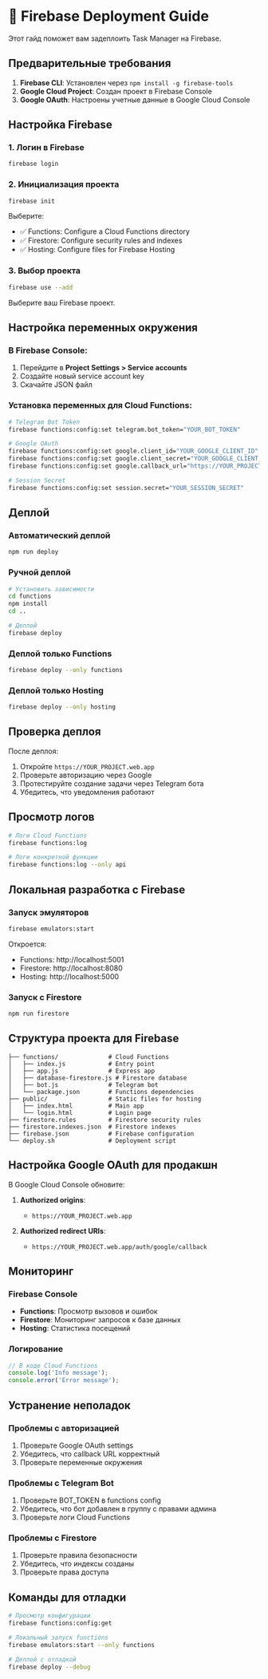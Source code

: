 # 🚀 Firebase Deployment Guide

Этот гайд поможет вам задеплоить Task Manager на Firebase.

## Предварительные требования

1. **Firebase CLI**: Установлен через `npm install -g firebase-tools`
2. **Google Cloud Project**: Создан проект в Firebase Console
3. **Google OAuth**: Настроены учетные данные в Google Cloud Console

## Настройка Firebase

### 1. Логин в Firebase

```bash
firebase login
```

### 2. Инициализация проекта

```bash
firebase init
```

Выберите:
- ✅ Functions: Configure a Cloud Functions directory
- ✅ Firestore: Configure security rules and indexes  
- ✅ Hosting: Configure files for Firebase Hosting

### 3. Выбор проекта

```bash
firebase use --add
```

Выберите ваш Firebase проект.

## Настройка переменных окружения

### В Firebase Console:

1. Перейдите в **Project Settings > Service accounts**
2. Создайте новый service account key
3. Скачайте JSON файл

### Установка переменных для Cloud Functions:

```bash
# Telegram Bot Token
firebase functions:config:set telegram.bot_token="YOUR_BOT_TOKEN"

# Google OAuth
firebase functions:config:set google.client_id="YOUR_GOOGLE_CLIENT_ID"
firebase functions:config:set google.client_secret="YOUR_GOOGLE_CLIENT_SECRET"
firebase functions:config:set google.callback_url="https://YOUR_PROJECT.web.app/auth/google/callback"

# Session Secret
firebase functions:config:set session.secret="YOUR_SESSION_SECRET"
```

## Деплой

### Автоматический деплой

```bash
npm run deploy
```

### Ручной деплой

```bash
# Установить зависимости
cd functions
npm install
cd ..

# Деплой
firebase deploy
```

### Деплой только Functions

```bash
firebase deploy --only functions
```

### Деплой только Hosting

```bash
firebase deploy --only hosting
```

## Проверка деплоя

После деплоя:

1. Откройте `https://YOUR_PROJECT.web.app`
2. Проверьте авторизацию через Google
3. Протестируйте создание задачи через Telegram бота
4. Убедитесь, что уведомления работают

## Просмотр логов

```bash
# Логи Cloud Functions
firebase functions:log

# Логи конкретной функции
firebase functions:log --only api
```

## Локальная разработка с Firebase

### Запуск эмуляторов

```bash
firebase emulators:start
```

Откроется:
- Functions: http://localhost:5001
- Firestore: http://localhost:8080
- Hosting: http://localhost:5000

### Запуск с Firestore

```bash
npm run firestore
```

## Структура проекта для Firebase

```
├── functions/              # Cloud Functions
│   ├── index.js            # Entry point
│   ├── app.js              # Express app
│   ├── database-firestore.js # Firestore database
│   ├── bot.js              # Telegram bot
│   └── package.json        # Functions dependencies
├── public/                 # Static files for hosting
│   ├── index.html          # Main app
│   └── login.html          # Login page
├── firestore.rules         # Firestore security rules
├── firestore.indexes.json  # Firestore indexes
├── firebase.json           # Firebase configuration
└── deploy.sh               # Deployment script
```

## Настройка Google OAuth для продакшн

В Google Cloud Console обновите:

1. **Authorized origins**: 
   - `https://YOUR_PROJECT.web.app`
   
2. **Authorized redirect URIs**:
   - `https://YOUR_PROJECT.web.app/auth/google/callback`

## Мониторинг

### Firebase Console

- **Functions**: Просмотр вызовов и ошибок
- **Firestore**: Мониторинг запросов к базе данных
- **Hosting**: Статистика посещений

### Логирование

```javascript
// В коде Cloud Functions
console.log('Info message');
console.error('Error message');
```

## Устранение неполадок

### Проблемы с авторизацией

1. Проверьте Google OAuth settings
2. Убедитесь, что callback URL корректный
3. Проверьте переменные окружения

### Проблемы с Telegram Bot

1. Проверьте BOT_TOKEN в functions config
2. Убедитесь, что бот добавлен в группу с правами админа
3. Проверьте логи Cloud Functions

### Проблемы с Firestore

1. Проверьте правила безопасности
2. Убедитесь, что индексы созданы
3. Проверьте права доступа

## Команды для отладки

```bash
# Просмотр конфигурации
firebase functions:config:get

# Локальный запуск functions
firebase emulators:start --only functions

# Деплой с отладкой
firebase deploy --debug
```